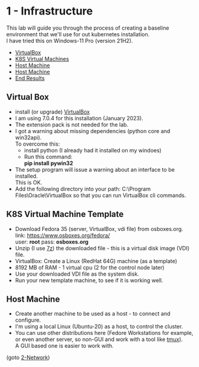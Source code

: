# 1 - Infrastructure

This lab will guide you through the process of creating a baseline environment that we'll use for out kubernetes installation.  
I have tried this on Windows-11 Pro (version 21H2).

- [VirtualBox](#Virtual-Box)
- [K8S Virtual Machines](#K8S-Virtual-Machines)
- [Host Machine](#Host-Machine)
- [Host Machine](#Host-Machine)
- [End Results](#End-Results)


## Virtual Box

- install (or upgrade) [VirtualBox](https://www.virtualbox.org/wiki/Downloads)
- I am using 7.0.4 for this installation (January 2023).
- The extension pack is not needed for the lab.
- I got a warning about missing dependencies (python core and win32api).  
To overcome this:
  - install python (I already had it installed on my windoes)
  - Run this command:  
  **pip install  pywin32**
- The setup program will issue a warning about an interface to be installed.  
This is OK.
- Add the following directory into your path:
    C:\Program Files\Oracle\VirtualBox
  so that you can run VirtualBox cli commands.

## K8S Virtual Machine Template

- Download Fedora 35 (server, VirtualBox, vdi file) from osboxes.org.  
    link: https://www.osboxes.org/fedora/  
    user: **root**    pass: **osboxes.org**
- Unzip (I use [7z](https://www.7-zip.org/download.html)) the downloaded file - this is a virtual disk image (VDI) file.
- VirtualBox: Create a Linux (RedHat 64G) machine (as a template)
- 8192 MB of RAM - 1 virtual cpu (2 for the control node later)
- Use your downloaded VDI file as the system disk.
- Run your new template machine, to see if it is working well.


## Host Machine

- Create another machine to be used as a host - to connect and configure.
- I'm using a local Linux (Ubuntu-20) as a host, to control the cluster.
- You can use other distributions here (Fedore Workstations for example, or even another server, so non-GUI and work with a tool like [tmux](https://linuxize.com/post/getting-started-with-tmux/)).  
A GUI based one is easier to work with.  

(goto [2-Network](https://github.com/YuvalShaul/k8s/blob/main/infrastructure/cluster/2-network.md))